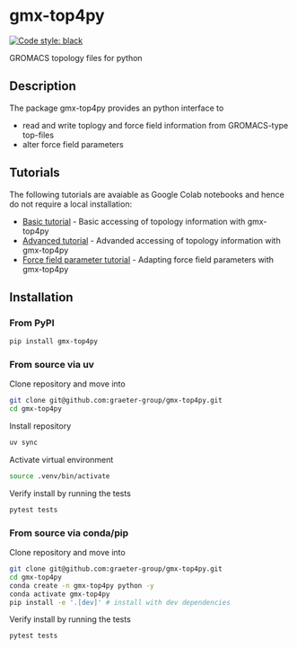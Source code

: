 # gmx-top4py 

<p align="left">
<a href="https://github.com/psf/black"><img alt="Code style: black" src="https://img.shields.io/badge/code%20style-black-000000.svg"></a>
</p>

GROMACS topology files for python

## Description
The package gmx-top4py provides an python interface to
* read and write toplogy and force field information from GROMACS-type top-files
* alter force field parameters 

## Tutorials
The following tutorials are avaiable as Google Colab notebooks and hence do not require a local installation:
* [Basic tutorial](https://colab.research.google.com/drive/19zjIw2H5O6InLDQWLXEvrwrZ5w0AL7i1?usp=sharing) - Basic accessing of topology information with gmx-top4py
* [Advanced tutorial](https://colab.research.google.com/drive/1uWgji2O1N4PnxnYpGc1yV68Qzm-PfVX1?usp=sharing) - Advanded accessing of topology information with gmx-top4py
* [Force field parameter tutorial](https://colab.research.google.com/drive/1YOPPkCDudqSwd2QV0P7qEcd-1bogrvtY?usp=sharing) - Adapting force field parameters with gmx-top4py

## Installation
### From PyPI
```bash
pip install gmx-top4py
```

### From source via uv
Clone repository and move into
```bash
git clone git@github.com:graeter-group/gmx-top4py.git
cd gmx-top4py
```
Install repository
```bash
uv sync
```
Activate virtual environment
```bash
source .venv/bin/activate
```
Verify install by running the tests
```bash
pytest tests
```

### From source via conda/pip
Clone repository and move into
```bash
git clone git@github.com:graeter-group/gmx-top4py.git
cd gmx-top4py
conda create -n gmx-top4py python -y
conda activate gmx-top4py
pip install -e '.[dev]' # install with dev dependencies
```
Verify install by running the tests
```bash
pytest tests
```